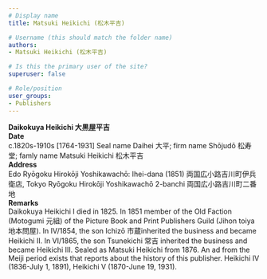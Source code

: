 ```yaml
---
# Display name
title: Matsuki Heikichi (松木平吉)

# Username (this should match the folder name)
authors:
- Matsuki Heikichi (松木平吉)

# Is this the primary user of the site?
superuser: false

# Role/position
user_groups:
- Publishers
---
```


<b>Daikokuya Heikichi 大黒屋平吉</b><br />
<b>Date</b><br />
c.1820s-1910s [1764-1931] Seal name Daihei 大平; firm name Shōjudō 松寿堂; famly name Matsuki Heikichi 松木平吉<br />
<b>Address</b><br />
Edo Ryōgoku Hirokōji Yoshikawachō: Ihei-dana (1851) 両国広小路吉川町伊兵衛店, Tokyo Ryōgoku Hirokōji Yoshikawachō 2-banchi 両国広小路吉川町二番地<br />
<b>Remarks</b><br />
Daikokuya Heikichi I died in 1825. In 1851 member of the Old Faction (Motogumi 元組) of the Picture Book and Print Publishers Guild (Jihon toiya 地本問屋). In IV/1854, the son Ichizō 市蔵inherited the business and became Heikichi II. In VI/1865, the son Tsunekichi 常吉 inherited the business and became Heikichi III. Sealed as Matsuki Heikichi from 1876. An ad from the Meiji period exists that reports about the history of this publisher. Heikichi IV (1836-July 1, 1891), Heikichi V (1870-June 19, 1931).<br />
